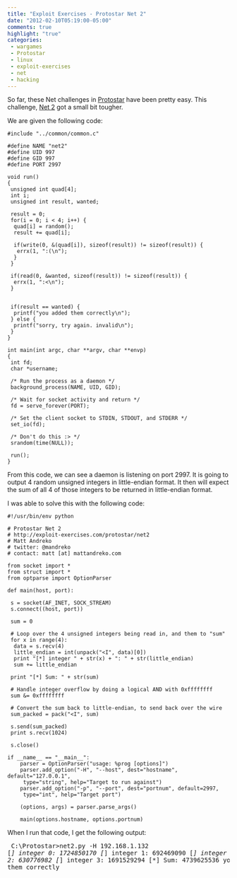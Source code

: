 ```yaml
---
title: "Exploit Exercises - Protostar Net 2"
date: "2012-02-10T05:19:00-05:00"
comments: true
highlight: "true"
categories:
 - wargames
 - Protostar
 - linux
 - exploit-exercises
 - net
 - hacking
---
```


So far, these Net challenges in [Protostar](http://exploit-exercises.com/protostar) have been pretty easy.  This challenge, [Net 2](http://exploit-exercises.com/protostar/net2) got a small bit tougher. 

<!-- more -->

We are given the following code: 

```
#include "../common/common.c"

#define NAME "net2"
#define UID 997
#define GID 997
#define PORT 2997

void run()
{
 unsigned int quad[4];
 int i;
 unsigned int result, wanted;

 result = 0;
 for(i = 0; i < 4; i++) {
  quad[i] = random();
  result += quad[i];

  if(write(0, &(quad[i]), sizeof(result)) != sizeof(result)) { 
   errx(1, ":(\n");
  }
 }

 if(read(0, &wanted, sizeof(result)) != sizeof(result)) {
  errx(1, ":<\n");
 }


 if(result == wanted) {
  printf("you added them correctly\n");
 } else {
  printf("sorry, try again. invalid\n");
 }
}

int main(int argc, char **argv, char **envp)
{
 int fd;
 char *username;

 /* Run the process as a daemon */
 background_process(NAME, UID, GID); 

 /* Wait for socket activity and return */
 fd = serve_forever(PORT);

 /* Set the client socket to STDIN, STDOUT, and STDERR */
 set_io(fd);

 /* Don't do this :> */
 srandom(time(NULL));

 run();
}
```

From this code, we can see a daemon is listening on port 2997.  It is going to output 4 random unsigned integers in little-endian format.  It then will expect the sum of all 4 of those integers to be returned in little-endian format. 

I was able to solve this with the following code:

```
#!/usr/bin/env python

# Protostar Net 2
# http://exploit-exercises.com/protostar/net2
# Matt Andreko
# twitter: @mandreko
# contact: matt [at] mattandreko.com

from socket import *
from struct import *
from optparse import OptionParser

def main(host, port):

 s = socket(AF_INET, SOCK_STREAM)
 s.connect((host, port))

 sum = 0

 # Loop over the 4 unsigned integers being read in, and them to "sum"
 for x in range(4):
  data = s.recv(4)
  little_endian = int(unpack("<I", data)[0])
  print "[*] integer " + str(x) + ": " + str(little_endian)
  sum += little_endian

 print "[*] Sum: " + str(sum)

 # Handle integer overflow by doing a logical AND with 0xffffffff
 sum &= 0xffffffff

 # Convert the sum back to little-endian, to send back over the wire
 sum_packed = pack("<I", sum)

 s.send(sum_packed)
 print s.recv(1024)

 s.close()

if __name__ == "__main__":
    parser = OptionParser("usage: %prog [options]")
    parser.add_option("-H", "--host", dest="hostname", default="127.0.0.1", 
     type="string", help="Target to run against")
    parser.add_option("-p", "--port", dest="portnum", default=2997, 
     type="int", help="Target port")

    (options, args) = parser.parse_args()
    
    main(options.hostname, options.portnum)
```

When I run that code, I get the following output: <pre class="brush: plain">
C:\Protostar>net2.py -H 192.168.1.132
[*] integer 0: 1724850170
[*] integer 1: 692469090
[*] integer 2: 630776982
[*] integer 3: 1691529294
[*] Sum: 4739625536
you added them correctly
```


